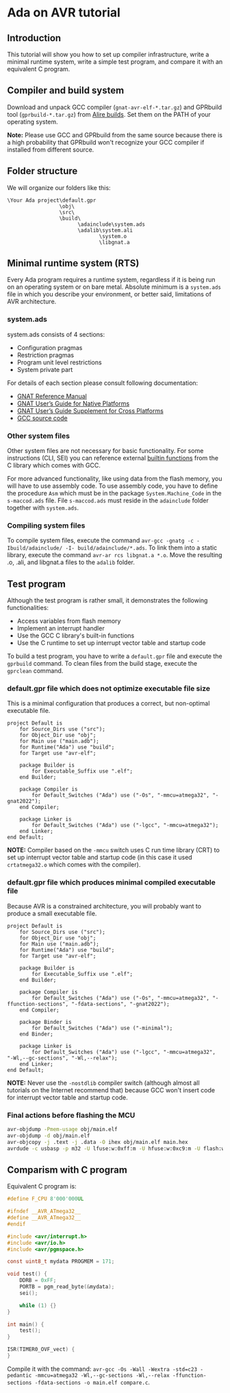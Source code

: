 # Ada on AVR tutorial

## Introduction

This tutorial will show you how to set up compiler infrastructure, write a minimal runtime system, write a simple test program, and compare it with an equivalent C program.

## Compiler and build system

Download and unpack GCC compiler (`gnat-avr-elf-*.tar.gz`) and GPRbuild tool (`gprbuild-*.tar.gz`) from [Alire builds](https://github.com/alire-project/GNAT-FSF-builds/releases). Set them on the PATH of your operating system.

**Note:** Please use GCC and GPRbuild from the same source because there is a high probability that GPRbuild won't recognize your GCC compiler if installed from different source.

## Folder structure

We will organize our folders like this:

```text
\Your Ada project\default.gpr
                 \obj\
                 \src\
                 \build\
                       \adainclude\system.ads
                       \adalib\system.ali
                              \system.o
                              \libgnat.a
```

## Minimal runtime system (RTS)

Every Ada program requires a runtime system, regardless if it is being run on an operating system or on bare metal. Absolute minimum is a `system.ads` file in which you describe your environment, or better said, limitations of AVR architecture.

### system.ads

system.ads consists of 4 sections:

- Configuration pragmas
- Restriction pragmas
- Program unit level restrictions
- System private part

For details of each section please consult following documentation:

- [GNAT Reference Manual](https://docs.adacore.com/gnat_rm-docs/html/gnat_rm/gnat_rm.html)
- [GNAT User’s Guide for Native Platforms](https://docs.adacore.com/gnat_ugn-docs/html/gnat_ugn/gnat_ugn.html)
- [GNAT User’s Guide Supplement for Cross Platforms](https://docs.adacore.com/live/wave/gnat_ugx/html/gnat_ugx/gnat_ugx.html)
- [GCC source code](https://github.com/gcc-mirror/gcc/tree/master/gcc/ada)

### Other system files

Other system files are not necessary for basic functionality. For some instructions (CLI, SEI) you can reference external [builtin functions](https://gcc.gnu.org/onlinedocs/gcc/AVR-Built-in-Functions.html) from the C library which comes with GCC.

For more advanced functionality, like using data from the flash memory, you will have to use assembly code. To use assembly code, you have to define the procedure `Asm` which must be in the package `System.Machine_Code` in the `s-maccod.ads` file. File `s-maccod.ads` must reside in the `adainclude` folder together with `system.ads`.

### Compiling system files

To compile system files, execute the command `avr-gcc -gnatg -c -Ibuild/adainclude/ -I- build/adainclude/*.ads`. To link them into a static library, execute the command `avr-ar rcs libgnat.a *.o`. Move the resulting .o, .ali, and libgnat.a files to the `adalib` folder.

## Test program

Although the test program is rather small, it demonstrates the following functionalities:

- Access variables from flash memory
- Implement an interrupt handler
- Use the GCC C library's built-in functions
- Use the C runtime to set up interrupt vector table and startup code

To build a test program, you have to write a `default.gpr` file and execute the `gprbuild` command. To clean files from the build stage, execute the `gprclean` command.

### default.gpr file which does not optimize executable file size

This is a minimal configuration that produces a correct, but non-optimal executable file.

```text
project Default is
    for Source_Dirs use ("src");
    for Object_Dir use "obj";
    for Main use ("main.adb");
    for Runtime("Ada") use "build";
    for Target use "avr-elf";

    package Builder is
        for Executable_Suffix use ".elf";
    end Builder;

    package Compiler is
        for Default_Switches ("Ada") use ("-Os", "-mmcu=atmega32", "-gnat2022");
    end Compiler;

    package Linker is
        for Default_Switches ("Ada") use ("-lgcc", "-mmcu=atmega32");
    end Linker;
end Default;
```

**NOTE:** Compiler based on the `-mmcu` switch uses C run time library (CRT) to set up interrupt vector table and startup code (in this case it used `crtatmega32.o` which comes with the compiler).

### default.gpr file which produces minimal compiled executable file

Because AVR is a constrained architecture, you will probably want to produce a small executable file.

```text
project Default is
    for Source_Dirs use ("src");
    for Object_Dir use "obj";
    for Main use ("main.adb");
    for Runtime("Ada") use "build";
    for Target use "avr-elf";

    package Builder is
        for Executable_Suffix use ".elf";
    end Builder;

    package Compiler is
        for Default_Switches ("Ada") use ("-Os", "-mmcu=atmega32", "-ffunction-sections", "-fdata-sections", "-gnat2022");
    end Compiler;

    package Binder is
        for Default_Switches ("Ada") use ("-minimal");
    end Binder;

    package Linker is
        for Default_Switches ("Ada") use ("-lgcc", "-mmcu=atmega32", "-Wl,--gc-sections", "-Wl,--relax");
    end Linker;
end Default;
```

**NOTE:** Never use the `-nostdlib` compiler switch (although almost all tutorials on the Internet recommend that) because GCC won't insert code for interrupt vector table and startup code.

### Final actions before flashing the MCU

```bash
avr-objdump -Pmem-usage obj/main.elf                                                #Get EEPROM, flash, and RAM usage
avr-objdump -d obj/main.elf                                                         #Disassemble code
avr-objcopy -j .text -j .data -O ihex obj/main.elf main.hex                         #Convert .elf to .hex file
avrdude -c usbasp -p m32 -U lfuse:w:0xff:m -U hfuse:w:0xc9:m -U flash:w:main.hex:i  #Flash .hex file to the MCU
```

## Comparism with C program

Equivalent C program is:

```C
#define F_CPU 8'000'000UL

#ifndef __AVR_ATmega32__
#define __AVR_ATmega32__
#endif

#include <avr/interrupt.h>
#include <avr/io.h>
#include <avr/pgmspace.h>

const uint8_t mydata PROGMEM = 171;

void test() {
    DDRB = 0xFF;
    PORTB = pgm_read_byte(&mydata);
    sei();

    while (1) {}
}

int main() {
    test();
}

ISR(TIMER0_OVF_vect) {
}
```

Compile it with the command: `avr-gcc -Os -Wall -Wextra -std=c23 -pedantic -mmcu=atmega32 -Wl,--gc-sections -Wl,--relax -ffunction-sections -fdata-sections -o main.elf compare.c`.
